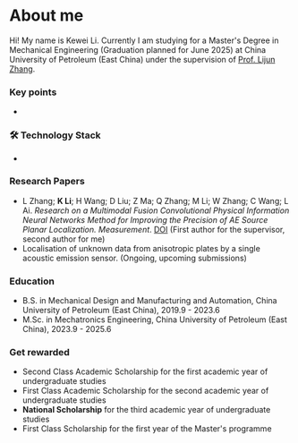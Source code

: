 # About me

Hi! My name is Kewei Li. Currently I am studying for a Master's Degree in Mechanical Engineering (Graduation planned for June 2025) at China University of Petroleum (East China) under the supervision of [Prof. Lijun Zhang](https://www.linkedin.com/company/epam-systems/).


### Key points
*   

### 🛠 Technology Stack
*   

### Research Papers
*   L Zhang; **K Li**; H Wang; D Liu; Z Ma; Q Zhang; M Li; W Zhang; C Wang; L Ai. *Research on a Multimodal Fusion Convolutional Physical Information Neural Networks Method for Improving the Precision of AE Source Planar Localization. Measurement*. [DOI](https://www.sciencedirect.com/science/article/pii/S0263224124008807/) (First author for the supervisor, second author for me)
*   Localisation of unknown data from anisotropic plates by a single acoustic emission sensor. (Ongoing, upcoming submissions)

### Education
*   B.S. in Mechanical Design and Manufacturing and Automation, China University of Petroleum (East China), 2019.9 - 2023.6
*   M.Sc. in Mechatronics Engineering, China University of Petroleum (East China), 2023.9 - 2025.6

### Get rewarded
*   Second Class Academic Scholarship for the first academic year of undergraduate studies
*   First Class Academic Scholarship for the second academic year of undergraduate studies
*   **National Scholarship** for the third academic year of undergraduate studies
*   First Class Scholarship for the first year of the Master's programme
